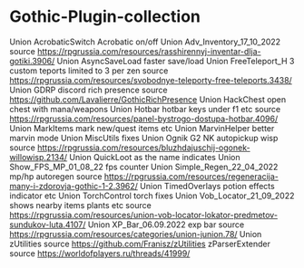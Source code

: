 # Gothic-Plugin-collection
Union AcrobaticSwitch Acrobatic on/off
Union Adv_Inventory_17_10_2022
  source https://rpgrussia.com/resources/rasshirennyj-inventar-dlja-gotiki.3906/
Union AsyncSaveLoad faster save/load
Union FreeTeleport_H 3 custom teports limited to 3 per zen
  source https://rpgrussia.com/resources/svobodnye-teleporty-free-teleports.3438/
Union GDRP discord rich presence
  source https://github.com/Lavalierre/GothicRichPresence
Union HackChest open chest with mana/weapons
Union Hotbar hotbar keys under f1 etc
  source https://rpgrussia.com/resources/panel-bystrogo-dostupa-hotbar.4096/
Union MarkItems mark new/quest items etc
Union MarvinHelper better marvin mode
Union MiscUtils fixes
Union Ognik G2 NK autopickup wisp 
  source https://rpgrussia.com/resources/bluzhdajuschij-ogonek-willowisp.2134/
Union QuickLoot as the name indicates
Union Show_FPS_MP_01_08_22 fps counter
Union Simple_Regen_22_04_2022 mp/hp autoregen
  source https://rpgrussia.com/resources/regeneracija-many-i-zdorovja-gothic-1-2.3962/
Union TimedOverlays potion effects indicator etc
Union TorchControl torch fixes
Union Vob_Locator_21_09_2022 shows nearby items plants etc
  source https://rpgrussia.com/resources/union-vob-locator-lokator-predmetov-sundukov-luta.4107/
Union XP_Bar_06.09.2022 exp bar
  source https://rpgrussia.com/resources/categories/union-junion.78/
Union zUtilities
  source https://github.com/Franisz/zUtilities
zParserExtender
  source https://worldofplayers.ru/threads/41999/
